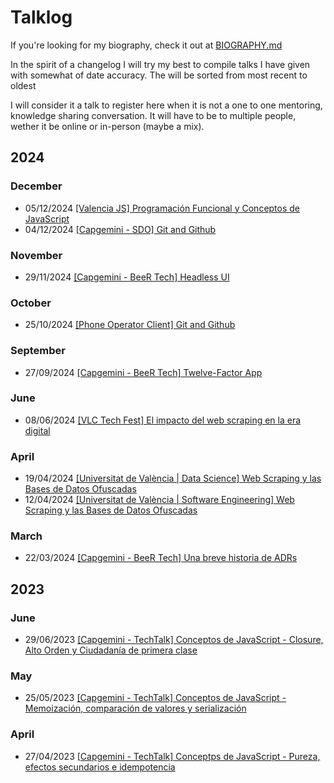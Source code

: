 # Talklog

If you're looking for my biography, check it out at [BIOGRAPHY.md](./BIOGRAPHY.md)

In the spirit of a changelog I will try my best to compile talks I have given with somewhat of date accuracy. The will be sorted from most recent to oldest

I will consider it a talk to register here when it is not a one to one mentoring, knowledge sharing conversation. It will have to be to multiple people, wether it be online or in-person (maybe a mix).

## 2024

### December

- 05/12/2024 [[Valencia JS] Programación Funcional y Conceptos de JavaScript](https://github.com/jofaval/talks-about/tree/master/tech-talks/valencia-js/programacion-funcional)
- 04/12/2024 [[Capgemini - SDO] Git and Github](https://github.com/jofaval/talks-about/tree/master/eShop-devtalk/git-and-github)

### November

- 29/11/2024 [[Capgemini - BeeR Tech] Headless UI](https://github.com/jofaval/talks-about/tree/master/BeeR-Tech/headless-ui)

### October

- 25/10/2024 [[Phone Operator Client] Git and Github](https://github.com/jofaval/talks-about/tree/master/eShop-devtalk/git-and-github)

### September

- 27/09/2024 [[Capgemini - BeeR Tech] Twelve-Factor App](https://github.com/jofaval/talks-about/tree/master/BeeR-Tech/twelve-factor-app)

### June

- 08/06/2024 [[VLC Tech Fest] El impacto del web scraping en la era digital](https://www.youtube.com/watch?v=APTUWZtd8RI)

### April

- 19/04/2024 [[Universitat de València | Data Science] Web Scraping y las Bases de Datos Ofuscadas](https://github.com/jofaval/talks-about/blob/master/uv/web-scraping-y-las-bases-de-datos-ofuscadas/%5BNLP%5D%20Web%20Scraping%20y%20las%20Bases%20de%20Datos%20Ofuscadas.pdf)
- 12/04/2024 [[Universitat de València | Software Engineering] Web Scraping y las Bases de Datos Ofuscadas](https://github.com/jofaval/talks-about/blob/master/uv/web-scraping-y-las-bases-de-datos-ofuscadas/%5BREVISED%5D%20Web%20Scraping%20y%20las%20Bases%20de%20Datos%20Ofuscadas.pdf)

### March

- 22/03/2024 [[Capgemini - BeeR Tech] Una breve historia de ADRs](https://github.com/jofaval/talks-about/tree/master/BeeR-Tech/adrs)

## 2023

### June

- 29/06/2023 [[Capgemini - TechTalk] Conceptos de JavaScript - Closure, Alto Orden y Ciudadanía de primera clase](https://github.com/jofaval/talks-about/tree/master/concepts-of-js/closure-high-order-and-first-class-citizens)

### May

- 25/05/2023 [[Capgemini - TechTalk] Conceptos de JavaScript - Memoización, comparación de valores y serialización](https://github.com/jofaval/talks-about/tree/master/concepts-of-js/memoization-serialization-and-value-comparison)

### April

- 27/04/2023 [[Capgemini - TechTalk] Conceptps de JavaScript - Pureza, efectos secundarios e idempotencia](https://github.com/jofaval/talks-about/tree/master/concepts-of-js/pureness-side-effects-and-idempotence)
